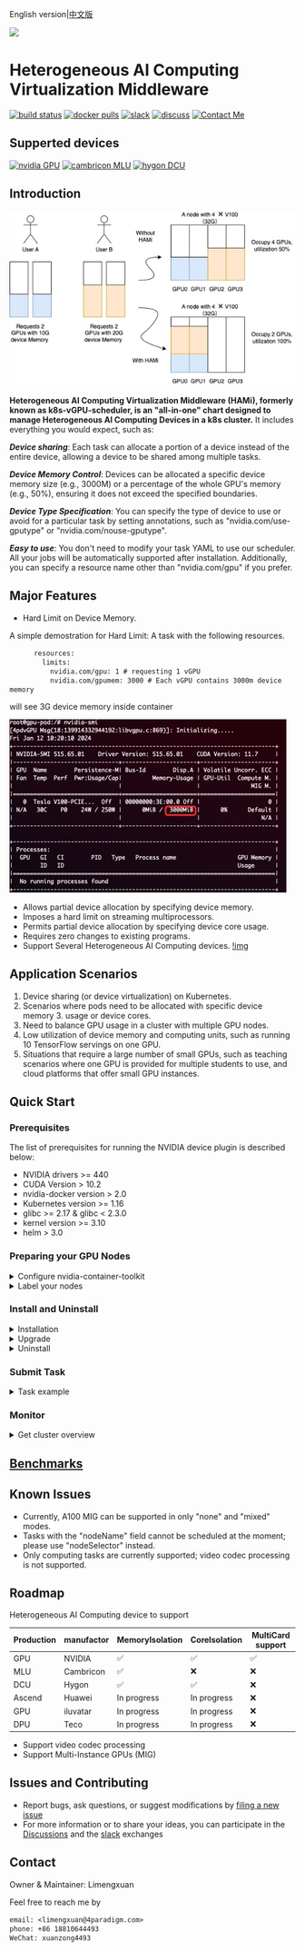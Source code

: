 English version|[中文版](README_cn.md)

<img src="https://github.com/4paradigm/k8s-vgpu-scheduler/blob/libopensource/HAMi.jpg" width="400px">

# Heterogeneous AI Computing Virtualization Middleware

[![build status](https://github.com/4paradigm/k8s-vgpu-scheduler/actions/workflows/main.yml/badge.svg)](https://github.com/4paradigm/k8s-vgpu-scheduler/actions/workflows/main.yml)
[![docker pulls](https://img.shields.io/docker/pulls/4pdosc/k8s-vgpu.svg)](https://hub.docker.com/r/4pdosc/k8s-vgpu)
[![slack](https://img.shields.io/badge/Slack-Join%20Slack-blue)](https://join.slack.com/t/k8s-device-plugin/shared_invite/zt-oi9zkr5c-LsMzNmNs7UYg6usc0OiWKw)
[![discuss](https://img.shields.io/badge/Discuss-Ask%20Questions-blue)](https://github.com/4paradigm/k8s-device-plugin/discussions)
[![Contact Me](https://img.shields.io/badge/Contact%20Me-blue)](https://github.com/4paradigm/k8s-vgpu-scheduler#contact)

## Supperted devices

[![nvidia GPU](https://img.shields.io/badge/Nvidia-GPU-blue)](https://github.com/4paradigm/k8s-vgpu-scheduler#preparing-your-gpu-nodes)
[![cambricon MLU](https://img.shields.io/badge/Cambricon-Mlu-blue)](docs/cambricon-mlu-support.md)
[![hygon DCU](https://img.shields.io/badge/Hygon-DCU-blue)](docs/hygon-dcu-support.md)

## Introduction

![img](./imgs/example.jpg)

**Heterogeneous AI Computing Virtualization Middleware (HAMi), formerly known as k8s-vGPU-scheduler, is an "all-in-one" chart designed to manage Heterogeneous AI Computing Devices in a k8s cluster.** It includes everything you would expect, such as:

***Device sharing***: Each task can allocate a portion of a device instead of the entire device, allowing a device to be shared among multiple tasks.

***Device Memory Control***: Devices can be allocated a specific device memory size (e.g., 3000M) or a percentage of the whole GPU's memory (e.g., 50%), ensuring it does not exceed the specified boundaries.

***Device Type Specification***: You can specify the type of device to use or avoid for a particular task by setting annotations, such as "nvidia.com/use-gputype" or "nvidia.com/nouse-gputype".

***Easy to use***: You don't need to modify your task YAML to use our scheduler. All your jobs will be automatically supported after installation. Additionally, you can specify a resource name other than "nvidia.com/gpu" if you prefer.

## Major Features

- Hard Limit on Device Memory.

A simple demostration for Hard Limit:
A task with the following resources.

```
      resources:
        limits:
          nvidia.com/gpu: 1 # requesting 1 vGPU
          nvidia.com/gpumem: 3000 # Each vGPU contains 3000m device memory
```

will see 3G device memory inside container

![img](./imgs/hard_limit.jpg)

- Allows partial device allocation by specifying device memory.
- Imposes a hard limit on streaming multiprocessors.
- Permits partial device allocation by specifying device core usage.
- Requires zero changes to existing programs.
- Support Several Heterogeneous AI Computing devices.
[!img](./imgs/arch.png) 

## Application Scenarios

1. Device sharing (or device virtualization) on Kubernetes.
2. Scenarios where pods need to be allocated with specific device memory 3. usage or device cores.
3. Need to balance GPU usage in a cluster with multiple GPU nodes.
4. Low utilization of device memory and computing units, such as running 10 TensorFlow servings on one GPU.
5. Situations that require a large number of small GPUs, such as teaching scenarios where one GPU is provided for multiple students to use, and cloud platforms that offer small GPU instances.

## Quick Start

### Prerequisites

The list of prerequisites for running the NVIDIA device plugin is described below:

- NVIDIA drivers >= 440
- CUDA Version > 10.2
- nvidia-docker version > 2.0
- Kubernetes version >= 1.16
- glibc >= 2.17 & glibc < 2.3.0
- kernel version >= 3.10
- helm > 3.0

### Preparing your GPU Nodes

<details> <summary> Configure nvidia-container-toolkit </summary>

Execute the following steps on all your GPU nodes.

This README assumes pre-installation of NVIDIA drivers and the `nvidia-container-toolkit`. Additionally, it assumes configuration of the `nvidia-container-runtime` as the default low-level runtime.

Please see: <https://docs.nvidia.com/datacenter/cloud-native/container-toolkit/install-guide.html>

#### Example for debian-based systems with `Docker` and `containerd`

##### Install the `nvidia-container-toolkit`

```bash
distribution=$(. /etc/os-release;echo $ID$VERSION_ID)
curl -s -L https://nvidia.github.io/libnvidia-container/gpgkey | sudo apt-key add -
curl -s -L https://nvidia.github.io/libnvidia-container/$distribution/libnvidia-container.list | sudo tee /etc/apt/sources.list.d/libnvidia-container.list

sudo apt-get update && sudo apt-get install -y nvidia-container-toolkit
```

##### Configure `Docker`

When running `Kubernetes` with `Docker`, edit the configuration file, typically located at `/etc/docker/daemon.json`, to set up `nvidia-container-runtime` as the default low-level runtime:

```json
{
    "default-runtime": "nvidia",
    "runtimes": {
        "nvidia": {
            "path": "/usr/bin/nvidia-container-runtime",
            "runtimeArgs": []
        }
    }
}
```

And then restart `Docker`:

```
sudo systemctl daemon-reload && systemctl restart docker
```

##### Configure `containerd`

When running `Kubernetes` with `containerd`, modify the configuration file typically located at `/etc/containerd/config.toml`, to set up
`nvidia-container-runtime` as the default low-level runtime:

```
version = 2
[plugins]
  [plugins."io.containerd.grpc.v1.cri"]
    [plugins."io.containerd.grpc.v1.cri".containerd]
      default_runtime_name = "nvidia"

      [plugins."io.containerd.grpc.v1.cri".containerd.runtimes]
        [plugins."io.containerd.grpc.v1.cri".containerd.runtimes.nvidia]
          privileged_without_host_devices = false
          runtime_engine = ""
          runtime_root = ""
          runtime_type = "io.containerd.runc.v2"
          [plugins."io.containerd.grpc.v1.cri".containerd.runtimes.nvidia.options]
            BinaryName = "/usr/bin/nvidia-container-runtime"
```

And then restart `containerd`:

```
sudo systemctl daemon-reload && systemctl restart containerd
```

</details>

<details> <summary> Label your nodes </summary>

Label your GPU nodes for scheduling with HAMi by adding the label "gpu=on". Without this label, the nodes cannot be managed by our scheduler.

```
kubectl label nodes {nodeid} gpu=on
```

</details>

### Install and Uninstall

<details> <summary> Installation </summary>

First, you need to check your Kubernetes version by using the following command:

```
kubectl version
```

Then, add our repo in helm

```
helm repo add vgpu-charts https://4paradigm.github.io/k8s-vgpu-scheduler
```

During installation, set the Kubernetes scheduler image version to match your Kubernetes server version. For instance, if your cluster server version is 1.16.8, use the following command for deployment:

```
helm install vgpu vgpu-charts/vgpu --set scheduler.kubeScheduler.imageTag=v1.16.8 -n kube-system
```

Customize your installation by adjusting the [configs](docs/config.md).

Verify your installation using the following command:

```
kubectl get pods -n kube-system
```

If both `vgpu-device-plugin` and `vgpu-scheduler` pods are in the *Running* state, your installation is successful.

</details>

<details> <summary> Upgrade </summary>

Upgrading HAMi to the latest version is a simple process, update the repository and restart the chart:

```
helm uninstall vgpu -n kube-system
helm repo update
helm install vgpu vgpu -n kube-system
```

> **WARNING:** *If you upgrade HAMi without clearing your submitted tasks, it may result in segmentation fault.*

</details>

<details> <summary> Uninstall </summary>

```
helm uninstall vgpu -n kube-system
```

> **NOTICE:** *Uninstallation won't kill running tasks.*

</details>

### Submit Task

<details> <summary> Task example </summary>

Containers can now request NVIDIA vGPUs using the `nvidia.com/gpu`` resource type.

```
apiVersion: v1
kind: Pod
metadata:
  name: gpu-pod
spec:
  containers:
    - name: ubuntu-container
      image: ubuntu:18.04
      command: ["bash", "-c", "sleep 86400"]
      resources:
        limits:
          nvidia.com/gpu: 2 # requesting 2 vGPUs
          nvidia.com/gpumem: 3000 # Each vGPU contains 3000m device memory （Optional,Integer）
          nvidia.com/gpucores: 30 # Each vGPU uses 30% of the entire GPU （Optional,Integer)
```

Exercise caution; if a task cannot fit into any GPU node (i.e., the requested number of `nvidia.com/gpu` exceeds the available GPUs in any node), the task will remain in a `pending` state.

You can now execute the `nvidia-smi` command in the container to observe the difference in GPU memory between vGPU and physical GPU.

> **WARNING:**
>
> *1. if you don't request vGPUs when using the device plugin with NVIDIA images all
> the vGPUs on the machine will be exposed inside your container.*
>
> *2. Do not set "nodeName" field, use "nodeSelector" instead.*

#### More examples

Click [here](docs/examples/nvidia/)

</details>

### Monitor

<details> <summary> Get cluster overview </summary>

Monitoring is automatically enabled after installation. Obtain an overview of cluster information by visiting the following URL:

```
http://{scheduler ip}:{monitorPort}/metrics
```

The default monitorPort is 31993; other values can be set using `--set devicePlugin.service.httpPort` during installation.

Grafana dashboard [example](docs/dashboard.md)

> **Note** The status of a node won't be collected before you submit a task

</details>

## [Benchmarks](docs/benchmark.md)

## Known Issues

- Currently, A100 MIG can be supported in only "none" and "mixed" modes.
- Tasks with the "nodeName" field cannot be scheduled at the moment; please use "nodeSelector" instead.
- Only computing tasks are currently supported; video codec processing is not supported.

## Roadmap

Heterogeneous AI Computing device to support

| Production  | manufactor | MemoryIsolation | CoreIsolation | MultiCard support |
|-------------|------------|-----------------|---------------|-------------------|
| GPU         | NVIDIA     | ✅              | ✅            | ✅                |
| MLU         | Cambricon  | ✅              | ❌            | ❌                |
| DCU         | Hygon      | ✅              | ✅            | ❌                |
| Ascend      | Huawei     | In progress     | In progress   | ❌                |
| GPU         | iluvatar   | In progress     | In progress   | ❌                |
| DPU         | Teco       | In progress     | In progress   | ❌                |

- Support video codec processing
- Support Multi-Instance GPUs (MIG)

## Issues and Contributing

- Report bugs, ask questions, or suggest modifications by [filing a new issue](https://github.com/4paradigm/k8s-vgpu-scheduler/issues/new)
- For more information or to share your ideas, you can participate in the [Discussions](https://github.com/4paradigm/k8s-device-plugin/discussions) and the [slack](https://join.slack.com/t/k8s-device-plugin/shared_invite/zt-oi9zkr5c-LsMzNmNs7UYg6usc0OiWKw) exchanges

## Contact

Owner & Maintainer: Limengxuan

Feel free to reach me by

```
email: <limengxuan@4paradigm.com>
phone: +86 18810644493
WeChat: xuanzong4493
```
